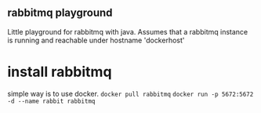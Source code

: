 ## rabbitmq playground

Little playground for rabbitmq with java. Assumes that a rabbitmq instance is running and reachable under hostname 'dockerhost'

# install rabbitmq 

simple way is to use docker. 
`docker pull rabbitmq`
`docker run -p 5672:5672 -d --name rabbit rabbitmq`
